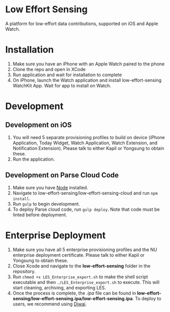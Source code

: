 # Low Effort Sensing
A platform for low-effort data contributions, supported on iOS and Apple Watch.

# Installation
1. Make sure you have an iPhone with an Apple Watch paired to the phone
2. Clone the repo and open in XCode
3. Run application and wait for installation to complete
4. On iPhone, launch the Watch application and install low-effort-sensing WatchKit App. Wait for app to install on Watch.

# Development
## Development on iOS
1. You will need 5 separate provisioning profiles to build on device (iPhone Application, Today Widget, Watch Application, Watch Extension, and Notification Extension). Please talk to either Kapil or Yongsung to obtain these.
2. Run the application.

## Development on Parse Cloud Code
1. Make sure you have [Node](https://nodejs.org/en/) installed.
2. Navigate to low-effort-sensing/low-effort-sensing-cloud and run `npm install`.
3. Run `gulp` to begin development.
4. To deploy Parse cloud code, run `gulp deploy`. Note that code must be linted before deployment.

# Enterprise Deployment
1. Make sure you have all 5 enterprise provisioning profiles and the NU enterprise deployment certificate. Please talk to either Kapil or Yongsung to obtain these.
2. Close Xcode and navigate to the **low-effort-sensing** folder in the repository.
3. Run `chmod +x LES_Enterprise_export.sh` to make the shell script executable and then `./LES_Enterprise_export.sh` to execute. This will start cleaning, archiving, and exporting LES.
4. Once the process is complete, the *.ipa* file can be found in **low-effort-sensing/low-effort-sensing.ipa/low-effort-sensing.ipa**. To deploy to users, we recommend using [Diwai](https://www.diawi.com/).